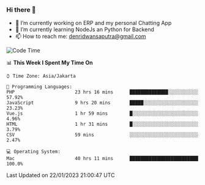### Hi there 👋

- 🔭 I’m currently working on ERP and my personal Chatting App
- 🌱 I’m currently learning NodeJs an Python for Backend
- 📫 How to reach me: denridwansaputra@gmail.com


<!--START_SECTION:waka-->
![Code Time](http://img.shields.io/badge/Code%20Time-2%2C547%20hrs%205%20mins-blue)

📊 **This Week I Spent My Time On** 

```text
⌚︎ Time Zone: Asia/Jakarta

💬 Programming Languages: 
PHP                      23 hrs 16 mins      ██████████████░░░░░░░░░░░   57.92% 
JavaScript               9 hrs 20 mins       █████░░░░░░░░░░░░░░░░░░░░   23.23% 
Vue.js                   1 hr 59 mins        █░░░░░░░░░░░░░░░░░░░░░░░░   4.96% 
HTML                     1 hr 31 mins        █░░░░░░░░░░░░░░░░░░░░░░░░   3.79% 
CSV                      59 mins             ░░░░░░░░░░░░░░░░░░░░░░░░░   2.47%

💻 Operating System: 
Mac                      40 hrs 11 mins      █████████████████████████   100.0%

```


 Last Updated on 22/01/2023 21:00:47 UTC
<!--END_SECTION:waka-->

